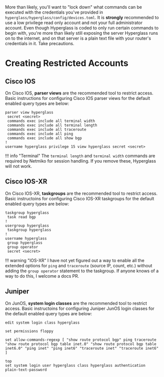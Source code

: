 More than likely, you'll want to "lock down" what commands can be executed with the credentials you've provided in `hyperglass/hyperglass/config/devices.toml`. It is **strongly** recommended to use a low privilege read only account and not your full administrator account. Even though Hyperglass is coded to only run certain commands to begin with, you're more than likely still exposing the server Hyperglass runs on to the internet, and on that server is a plain text file with your router's credentials in it. Take precautions.

# Creating Restricted Accounts

## Cisco IOS

On Cisco IOS, **parser views** are the recommended tool to restrict access. Basic instructions for configuring Cisco IOS parser views for the default enabled query types are below:

```
parser view hyperglass
 secret <secret>
 commands exec include all terminal width
 commands exec include all terminal length
 commands exec include all traceroute
 commands exec include all ping
 commands exec include all show bgp
!
username hyperglass privilege 15 view hyperglass secret <secret>
```

!!! info "Terminal"
    The `terminal length` and `terminal width` commands are required by Netmiko for session handling. If you remove these, Hyperglass will not work.

## Cisco IOS-XR

On Cisco IOS-XR, **taskgroups** are the recommended tool to restrict access. Basic instructoins for configuring Cisco IOS-XR taskgroups for the default enabled query types are below:

```
taskgroup hyperglass
 task read bgp
!
usergroup hyperglass
 taskgroup hyperglass
!
username hyperglass
 group hyperglass
 group operator
 secret <secret>
```


!!! warning "IOS-XR"
    I have not yet figured out a way to enable all the extended options for `ping` and `traceroute` (source IP, count, etc.) without adding the `group operator` statement to the taskgroup. If anyone knows of a way to do this, I welcome a docs PR.

## Juniper

On JunOS, **system login classes** are the recommended tool to restrict access. Basic instructoins for configuring Juniper JunOS login classes for the default enabled query types are below:

```
edit system login class hyperglass

set permissions floppy

set allow-commands-regexp [ "show route protocol bgp" ping traceroute "show route protocol bgp table inet.0" "show route protocol bgp table inet6.0" "ping inet" "ping inet6" "traceroute inet" "traceroute inet6" ]

top
set system login user hyperglass class hyperglass authentication plain-text-password
```
